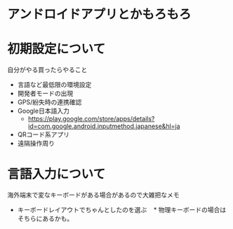 # アンドロイドアプリとかもろもろ

# 初期設定について

自分がやる買ったらやること

* 言語など最低限の環境設定
* 開発者モードの出現
* GPS/紛失時の連携確認
* Google日本語入力
    * https://play.google.com/store/apps/details?id=com.google.android.inputmethod.japanese&hl=ja
* QRコード系アプリ
* 遠隔操作周り

# 言語入力について

海外端末で変なキーボードがある場合があるので大雑把なメモ

* キーボードレイアウトでちゃんとしたのを選ぶ
    * 物理キーボードの場合はそちらにあるかも。
